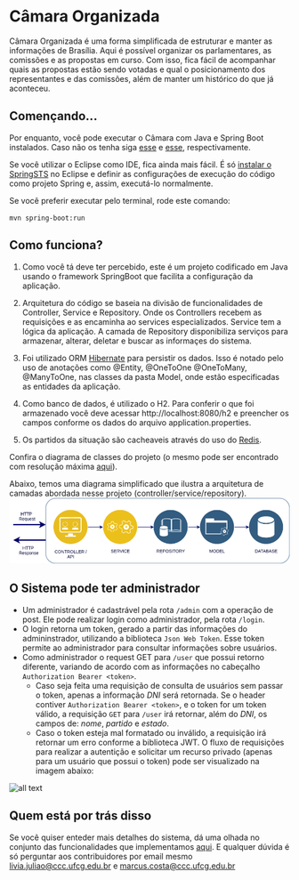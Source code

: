 # Câmara Organizada

Câmara Organizada é uma forma simplificada de estruturar e manter as informações de Brasília. Aqui é possível organizar os parlamentares, as comissões e as propostas em curso. Com isso, fica fácil de acompanhar quais as propostas estão sendo votadas e qual o posicionamento dos representantes e das comissões, além de manter um histórico do que já aconteceu.


## Començando...
Por enquanto, você pode executar o Câmara com Java e Spring Boot instalados. Caso não os tenha siga [esse](https://www.digitalocean.com/community/tutorials/como-instalar-o-java-com-apt-get-no-ubuntu-16-04-pt) e [esse](https://docs.spring.io/spring-boot/docs/current/reference/html/getting-started-installing-spring-boot.html), respectivamente.

Se você utilizar o Eclipse como IDE, fica ainda mais fácil. É só [instalar o SpringSTS](https://www.mkyong.com/spring/how-to-install-spring-ide-in-eclipse/) no Eclipse e definir as configurações de execução do código como projeto Spring e, assim, executá-lo normalmente. 

Se você preferir executar pelo terminal, rode este comando:
```
mvn spring-boot:run
```

## Como funciona?

1. Como você tá deve ter percebido, este é um projeto codificado em Java usando o framework SpringBoot que facilita a configuração da aplicação. 

2. Arquitetura do código se baseia na divisão de funcionalidades de Controller, Service e Repository. Onde os Controllers recebem as requisições e as encaminha ao services especializados. Service tem a lógica da aplicação. A camada de Repository disponibiliza serviços para armazenar, alterar, deletar e buscar as informaçes do sistema.

3. Foi utilizado ORM [Hibernate](http://hibernate.org/) para persistir os dados. Isso é notado pelo uso de anotações como @Entity, @OneToOne @OneToMany, @ManyToOne, nas classes da pasta Model, onde estão especificadas as entidades da aplicação.

4. Como banco de dados, é utilizado o H2. Para conferir o que foi armazenado você deve acessar http://localhost:8080/h2 e preencher os campos conforme os dados do arquivo application.properties.

5. Os partidos da situação são cacheaveis através do uso do [Redis](https://redis.io/).


Confira o diagrama de classes do projeto (o mesmo pode ser encontrado com resolução máxima [aqui](https://github.com/marcusvlc/camara-organizada/blob/master/DiagramImg.png)). 

Abaixo, temos uma diagrama simplificado que ilustra a arquitetura de camadas abordada nesse projeto (controller/service/repository).
![alt text](https://github.com/marcusvlc/camara-organizada/blob/auth/DACADiagram.png)

## O Sistema pode ter administrador 

* Um administrador é cadastrável pela rota `/admin` com a operação de post. Ele pode realizar login como administrador, pela rota `/login`. 
* O login retorna um token, gerado a partir das informações do admininstrador, utilizando a biblioteca `Json Web Token`. Esse token permite ao administrador para consultar informações sobre usuários. 
* Como administrador o request GET para `/user` que possui retorno diferente, variando de acordo com as informações no cabeçalho `Authorization Bearer <token>`.
  - Caso seja feita uma requisição de consulta de usuários sem passar o token, apenas a informação _DNI_ será retornada. Se o header contiver `Authorization Bearer <token>`, e o token for um token válido, a requisição `GET` para `/user` irá retornar, além do _DNI_, os campos de: _nome_, _partido_ e _estado_. 
  - Caso o token esteja mal formatado ou inválido, a requisição irá retornar um erro conforme a biblioteca JWT. O fluxo de requisições para realizar a autentição e solicitar um recurso privado (apenas para um usuário que possui o token) pode ser visualizado na imagem abaixo:

![all text](https://static.imasters.com.br/wp-content/uploads/2018/07/03101342/USER.jpg)

## Quem está por trás disso

Se você quiser enteder mais detalhes do sistema, dá uma olhada no conjunto das funcionalidades que implementamos [aqui](https://docs.google.com/document/d/e/2PACX-1vRMP1dmmr6DpXQECabYiR_pboa4P_XiXEywRX_wntWL0ego4KHlH25_Vsv0HB0_Io4nXn4lNI0eEaXU/pub). E qualquer dúvida é só perguntar aos contribuidores por email mesmo livia.juliao@ccc.ufcg.edu.br e marcus.costa@ccc.ufcg.edu.br
